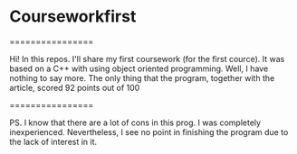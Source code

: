 # Courseworkfirst

================

Hi! In this repos. I'll share my first coursework (for the first cource).
It was based on a C++ with using object oriented programming.
Well, I have nothing to say more. The only thing that the program, together with the article, scored 92 points out of 100

================

PS. I know that there are a lot of cons in this prog. I was completely inexperienced. Nevertheless, I see no point in finishing the program due to the lack of interest in it. 
